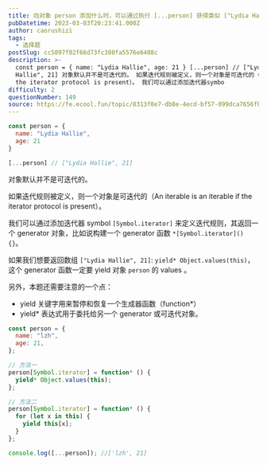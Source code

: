 ```yaml
---
title: 向对象 person 添加什么时，可以通过执行 [...person] 获得类似 ["Lydia Hallie", 21] 的输出？
pubDatetime: 2023-03-03T20:23:41.000Z
author: caorushizi
tags:
  - 选择题
postSlug: cc5897f02f66d73fc380fa5576e6488c
description: >-
  const person = { name: "Lydia Hallie", age: 21 } [...person] // ["Lydia
  Hallie", 21] 对象默认并不是可迭代的。 如果迭代规则被定义，则一个对象是可迭代的（An iterable is an iterable if
  the iterator protocol is present）。 我们可以通过添加迭代器symbo
difficulty: 2
questionNumber: 149
source: https://fe.ecool.fun/topic/8313f0e7-db8e-4ecd-bf57-099dca7656fb
---
```


```javascript
const person = {
  name: "Lydia Hallie",
  age: 21
}

[...person] // ["Lydia Hallie", 21]
```

对象默认并不是可迭代的。

如果迭代规则被定义，则一个对象是可迭代的（An iterable is an iterable if the iterator protocol is present）。

我们可以通过添加迭代器 symbol `[Symbol.iterator]` 来定义迭代规则，其返回一个 generator 对象，比如说构建一个 generator 函数 `*[Symbol.iterator]() {}`。

如果我们想要返回数组 `["Lydia Hallie", 21]`: `yield* Object.values(this)`，这个 generator 函数一定要 yield 对象 `person` 的 values 。

另外，本题还需要注意的一个点：

- yield 关键字用来暂停和恢复一个生成器函数（function\*）
- yield\* 表达式用于委托给另一个 generator 或可迭代对象。

```js
const person = {
  name: "lzh",
  age: 21,
};

// 方法一
person[Symbol.iterator] = function* () {
  yield* Object.values(this);
};

// 方法二
person[Symbol.iterator] = function* () {
  for (let x in this) {
    yield this[x];
  }
};

console.log([...person]); //['lzh', 21]
```
